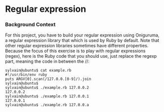 # Regular expression
### Background Context
For this project, you have to build your regular expression using Oniguruma, a regular expression library that which is used by Ruby by default. Note that other regular expression libraries sometimes have different properties.
<br>
Because the focus of this exercise is to play with regular expressions (regex), here is the Ruby code that you should use, just replace the regexp part, meaning the code in between the //:
```
sylvain@ubuntu$ cat example.rb
#!/usr/bin/env ruby
puts ARGV[0].scan(/127.0.0.[0-9]/).join
sylvain@ubuntu$
sylvain@ubuntu$ ./example.rb 127.0.0.2
127.0.0.2
sylvain@ubuntu$ ./example.rb 127.0.0.1
127.0.0.1
sylvain@ubuntu$ ./example.rb 127.0.0.a
```
<img qrc="https://www.holbertonschool.com/holberton-logo.png">